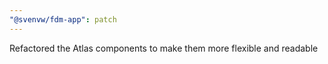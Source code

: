 ```yaml
---
"@svenvw/fdm-app": patch
---
```


Refactored the Atlas components to make them more flexible and readable

